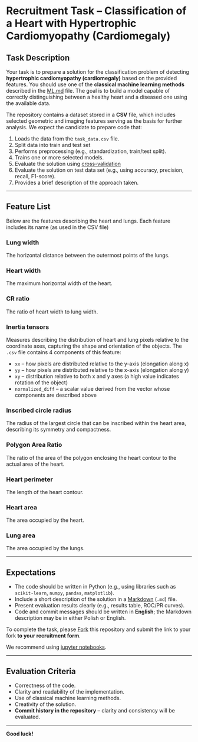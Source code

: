 # Recruitment Task – Classification of a Heart with Hypertrophic Cardiomyopathy (Cardiomegaly)

## Task Description

Your task is to prepare a solution for the classification problem of detecting **hypertrophic cardiomyopathy (cardiomegaly)** based on the provided features. You should use one of the **classical machine learning methods** described in the [ML.md](ML.md) file.
The goal is to build a model capable of correctly distinguishing between a healthy heart and a diseased one using the available data.

The repository contains a dataset stored in a **CSV** file, which includes selected geometric and imaging features serving as the basis for further analysis.
We expect the candidate to prepare code that:

1. Loads the data from the `task_data.csv` file.
2. Split data into train and test set
3. Performs preprocessing (e.g., standardization, train/test split).
4. Trains one or more selected models.
5. Evaluate the solution using [cross-validation](https://www.geeksforgeeks.org/machine-learning/cross-validation-using-k-fold-with-scikit-learn/) 
6. Evaluate the solution on test data set (e.g., using accuracy, precision, recall, F1-score).
7. Provides a brief description of the approach taken.

---

## Feature List

Below are the features describing the heart and lungs. Each feature includes its name (as used in the CSV file)

### Lung width

The horizontal distance between the outermost points of the lungs.

### Heart width

The maximum horizontal width of the heart.

### CR ratio

The ratio of heart width to lung width.

### Inertia tensors

Measures describing the distribution of heart and lung pixels relative to the coordinate axes, capturing the shape and orientation of the objects.
The `.csv` file contains 4 components of this feature:

* `xx` – how pixels are distributed relative to the y-axis (elongation along x)
* `yy` – how pixels are distributed relative to the x-axis (elongation along y)
* `xy` – distribution relative to both x and y axes (a high value indicates rotation of the object)
* `normalized_diff` – a scalar value derived from the vector whose components are described above

### Inscribed circle radius

The radius of the largest circle that can be inscribed within the heart area, describing its symmetry and compactness.

### Polygon Area Ratio

The ratio of the area of the polygon enclosing the heart contour to the actual area of the heart.

### Heart perimeter

The length of the heart contour.

### Heart area

The area occupied by the heart.

### Lung area

The area occupied by the lungs.

---

## Expectations

* The code should be written in Python (e.g., using libraries such as `scikit-learn`, `numpy`, `pandas`, `matplotlib`).
* Include a short description of the solution in a [Markdown](https://www.markdownguide.org/) (`.md`) file.
* Present evaluation results clearly (e.g., results table, ROC/PR curves).
* Code and commit messages should be written in **English**; the Markdown description may be in either Polish or English.

To complete the task, please [Fork](https://docs.github.com/en/pull-requests/collaborating-with-pull-requests/working-with-forks/fork-a-repo) this repository and submit the link to your fork **to your recruitment form**.

We recommend using [jupyter notebooks](https://jupyter.org/).

---

## Evaluation Criteria

* Correctness of the code.
* Clarity and readability of the implementation.
* Use of classical machine learning methods.
* Creativity of the solution.
* **Commit history in the repository** – clarity and consistency will be evaluated.

---

**Good luck!**
